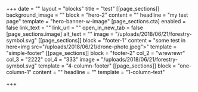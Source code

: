 +++
date = ""
layout = "blocks"
title = "test"
[[page_sections]]
background_image = ""
block = "hero-2"
content = ""
headline = "my test page"
template = "hero-banner-w-image"
[page_sections.cta]
enabled = false
link_text = ""
link_url = ""
open_in_new_tab = false
[page_sections.image]
alt_text = ""
image = "/uploads/2018/06/21/forestry-symbol.svg"
[[page_sections]]
block = "footer-1"
content = "some test in here<img src=\"/uploads/2018/06/21/drone-photo.jpeg\">"
template = "simple-footer"
[[page_sections]]
block = "footer-2"
col_2 = "wrewrewr"
col_3 = "2222"
col_4 = "333"
image = "/uploads/2018/06/21/forestry-symbol.svg"
template = "4-column-footer"
[[page_sections]]
block = "one-column-1"
content = ""
headline = ""
template = "1-column-text"

+++
